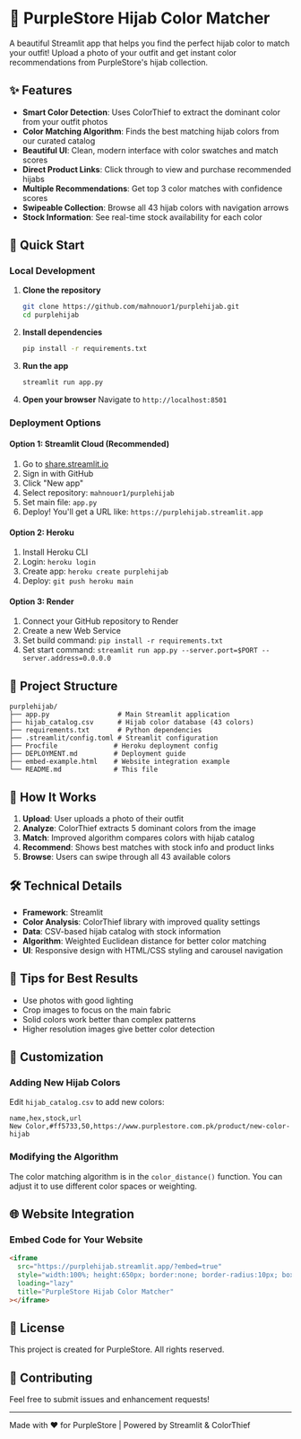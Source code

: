# 🧕 PurpleStore Hijab Color Matcher

A beautiful Streamlit app that helps you find the perfect hijab color to match your outfit! Upload a photo of your outfit and get instant color recommendations from PurpleStore's hijab collection.

## ✨ Features

- **Smart Color Detection**: Uses ColorThief to extract the dominant color from your outfit photos
- **Color Matching Algorithm**: Finds the best matching hijab colors from our curated catalog
- **Beautiful UI**: Clean, modern interface with color swatches and match scores
- **Direct Product Links**: Click through to view and purchase recommended hijabs
- **Multiple Recommendations**: Get top 3 color matches with confidence scores
- **Swipeable Collection**: Browse all 43 hijab colors with navigation arrows
- **Stock Information**: See real-time stock availability for each color

## 🚀 Quick Start

### Local Development

1. **Clone the repository**
   ```bash
   git clone https://github.com/mahnouor1/purplehijab.git
   cd purplehijab
   ```

2. **Install dependencies**
   ```bash
   pip install -r requirements.txt
   ```

3. **Run the app**
   ```bash
   streamlit run app.py
   ```

4. **Open your browser**
   Navigate to `http://localhost:8501`

### Deployment Options

#### Option 1: Streamlit Cloud (Recommended)
1. Go to [share.streamlit.io](https://share.streamlit.io)
2. Sign in with GitHub
3. Click "New app"
4. Select repository: `mahnouor1/purplehijab`
5. Set main file: `app.py`
6. Deploy! You'll get a URL like: `https://purplehijab.streamlit.app`

#### Option 2: Heroku
1. Install Heroku CLI
2. Login: `heroku login`
3. Create app: `heroku create purplehijab`
4. Deploy: `git push heroku main`

#### Option 3: Render
1. Connect your GitHub repository to Render
2. Create a new Web Service
3. Set build command: `pip install -r requirements.txt`
4. Set start command: `streamlit run app.py --server.port=$PORT --server.address=0.0.0.0`

## 📁 Project Structure

```
purplehijab/
├── app.py                 # Main Streamlit application
├── hijab_catalog.csv      # Hijab color database (43 colors)
├── requirements.txt       # Python dependencies
├── .streamlit/config.toml # Streamlit configuration
├── Procfile              # Heroku deployment config
├── DEPLOYMENT.md         # Deployment guide
├── embed-example.html    # Website integration example
└── README.md             # This file
```

## 🎨 How It Works

1. **Upload**: User uploads a photo of their outfit
2. **Analyze**: ColorThief extracts 5 dominant colors from the image
3. **Match**: Improved algorithm compares colors with hijab catalog
4. **Recommend**: Shows best matches with stock info and product links
5. **Browse**: Users can swipe through all 43 available colors

## 🛠️ Technical Details

- **Framework**: Streamlit
- **Color Analysis**: ColorThief library with improved quality settings
- **Data**: CSV-based hijab catalog with stock information
- **Algorithm**: Weighted Euclidean distance for better color matching
- **UI**: Responsive design with HTML/CSS styling and carousel navigation

## 📝 Tips for Best Results

- Use photos with good lighting
- Crop images to focus on the main fabric
- Solid colors work better than complex patterns
- Higher resolution images give better color detection

## 🔧 Customization

### Adding New Hijab Colors
Edit `hijab_catalog.csv` to add new colors:
```csv
name,hex,stock,url
New Color,#ff5733,50,https://www.purplestore.com.pk/product/new-color-hijab
```

### Modifying the Algorithm
The color matching algorithm is in the `color_distance()` function. You can adjust it to use different color spaces or weighting.

## 🌐 Website Integration

### Embed Code for Your Website
```html
<iframe
  src="https://purplehijab.streamlit.app/?embed=true"
  style="width:100%; height:650px; border:none; border-radius:10px; box-shadow: 0 4px 6px rgba(0, 0, 0, 0.1);"
  loading="lazy"
  title="PurpleStore Hijab Color Matcher"
></iframe>
```

## 📄 License

This project is created for PurpleStore. All rights reserved.

## 🤝 Contributing

Feel free to submit issues and enhancement requests!

---

Made with ❤️ for PurpleStore | Powered by Streamlit & ColorThief
